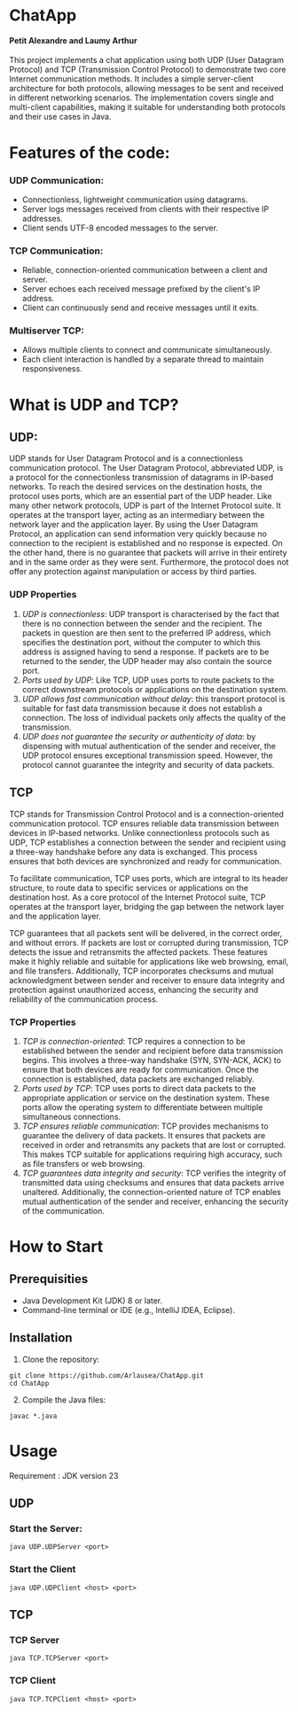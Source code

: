 # ChatApp 
#### Petit Alexandre and Laumy Arthur
This project implements a chat application using both UDP (User Datagram Protocol) and TCP (Transmission Control Protocol) to demonstrate two core Internet communication methods. It includes a simple server-client architecture for both protocols, allowing messages to be sent and received in different networking scenarios. The implementation covers single and multi-client capabilities, making it suitable for understanding both protocols and their use cases in Java.


# Features of the code:
### UDP Communication:

* Connectionless, lightweight communication using datagrams.
* Server logs messages received from clients with their respective IP addresses.
* Client sends UTF-8 encoded messages to the server.

### TCP Communication:

* Reliable, connection-oriented communication between a client and server.
* Server echoes each received message prefixed by the client's IP address.
* Client can continuously send and receive messages until it exits.

### Multiserver TCP:

* Allows multiple clients to connect and communicate simultaneously.
* Each client interaction is handled by a separate thread to maintain responsiveness.

# What is UDP and TCP?

## UDP:

UDP stands for User Datagram Protocol and is a connectionless communication protocol. The User Datagram Protocol, abbreviated UDP, is a protocol for the connectionless transmission of datagrams in IP-based networks. To reach the desired services on the destination hosts, the protocol uses ports, which are an essential part of the UDP header. Like many other network protocols, UDP is part of the Internet Protocol suite. It operates at the transport layer, acting as an intermediary between the network layer and the application layer. By using the User Datagram Protocol, an application can send information very quickly because no connection to the recipient is established and no response is expected. On the other hand, there is no guarantee that packets will arrive in their entirety and in the same order as they were sent. Furthermore, the protocol does not offer any protection against manipulation or access by third parties.

### UDP Properties

1) *UDP is connectionless*: UDP transport is characterised by the fact that there is no connection between the sender and the recipient. The packets in question are then sent to the preferred IP address, which specifies the destination port, without the computer to which this address is assigned having to send a response. If packets are to be returned to the sender, the UDP header may also contain the source port.
2) *Ports used by UDP*: Like TCP, UDP uses ports to route packets to the correct downstream protocols or applications on the destination system.
3) *UDP allows fast communication without delay*: this transport protocol is suitable for fast data transmission because it does not establish a connection. The loss of individual packets only affects the quality of the transmission.
4) *UDP does not guarantee the security or authenticity of data*: by dispensing with mutual authentication of the sender and receiver, the UDP protocol ensures exceptional transmission speed. However, the protocol cannot guarantee the integrity and security of data packets. 

## TCP

TCP stands for Transmission Control Protocol and is a connection-oriented communication protocol. TCP ensures reliable data transmission between devices in IP-based networks. Unlike connectionless protocols such as UDP, TCP establishes a connection between the sender and recipient using a three-way handshake before any data is exchanged. This process ensures that both devices are synchronized and ready for communication.

To facilitate communication, TCP uses ports, which are integral to its header structure, to route data to specific services or applications on the destination host. As a core protocol of the Internet Protocol suite, TCP operates at the transport layer, bridging the gap between the network layer and the application layer.

TCP guarantees that all packets sent will be delivered, in the correct order, and without errors. If packets are lost or corrupted during transmission, TCP detects the issue and retransmits the affected packets. These features make it highly reliable and suitable for applications like web browsing, email, and file transfers. Additionally, TCP incorporates checksums and mutual acknowledgment between sender and receiver to ensure data integrity and protection against unauthorized access, enhancing the security and reliability of the communication process.

### TCP Properties
1) *TCP is connection-oriented*: TCP requires a connection to be established between the sender and recipient before data transmission begins. This involves a three-way handshake (SYN, SYN-ACK, ACK) to ensure that both devices are ready for communication. Once the connection is established, data packets are exchanged reliably.
2) *Ports used by TCP*: TCP uses ports to direct data packets to the appropriate application or service on the destination system. These ports allow the operating system to differentiate between multiple simultaneous connections.
3) *TCP ensures reliable communication*: TCP provides mechanisms to guarantee the delivery of data packets. It ensures that packets are received in order and retransmits any packets that are lost or corrupted. This makes TCP suitable for applications requiring high accuracy, such as file transfers or web browsing.
4) *TCP guarantees data integrity and security*: TCP verifies the integrity of transmitted data using checksums and ensures that data packets arrive unaltered. Additionally, the connection-oriented nature of TCP enables mutual authentication of the sender and receiver, enhancing the security of the communication.

# How to Start

## Prerequisities
* Java Development Kit (JDK) 8 or later.
* Command-line terminal or IDE (e.g., IntelliJ IDEA, Eclipse).

## Installation

1) Clone the repository:
```shell
git clone https://github.com/Arlausea/ChatApp.git
cd ChatApp

```
2) Compile the Java files:

```shell
javac *.java

```

# Usage 

Requirement : JDK version 23
## UDP 

### Start the Server:

``` shell
java UDP.UDPServer <port>

```
### Start the Client

``` shell
java UDP.UDPClient <host> <port>

```

## TCP

### TCP Server

```shell
java TCP.TCPServer <port>

```

### TCP Client
```shell
java TCP.TCPClient <host> <port>

```

